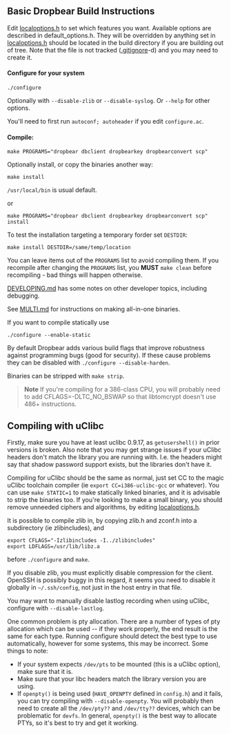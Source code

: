 ## Basic Dropbear Build Instructions

Edit [localoptions.h](./localoptions.h) to set which features you want.
Available options are described in default_options.h.
They will be overridden by anything set in [localoptions.h](./localoptions.h) should be located in the build directory if you are building out of tree.
Note that the file is not tracked ([.gitignore](.gitignore)-d) and you may need to create it.

#### Configure for your system
```
./configure
```
Optionally with `--disable-zlib` or `--disable-syslog`.
Or `--help` for other options.

You'll need to first run `autoconf; autoheader` if you edit `configure.ac`.

#### Compile:

```
make PROGRAMS="dropbear dbclient dropbearkey dropbearconvert scp"
```

Optionally install, or copy the binaries another way:

```
make install
```
`/usr/local/bin` is usual default.

or

```
make PROGRAMS="dropbear dbclient dropbearkey dropbearconvert scp" install
```

To test the installation targeting a temporary forder set `DESTDIR`:
```
make install DESTDIR=/same/temp/location
```

You can leave items out of the `PROGRAMS` list to avoid compiling them.
If you recompile after changing the `PROGRAMS` list, you **MUST** `make clean` before recompiling - bad things will happen otherwise.

[DEVELOPING.md](DEVELOPING.md) has some notes on other developer topics, including debugging.

See [MULTI.md](MULTI.md) for instructions on making all-in-one binaries.

If you want to compile statically use
```
./configure --enable-static
```

By default Dropbear adds various build flags that improve robustness against programming bugs (good for security).
If these cause problems they can be disabled with `./configure --disable-harden`.

Binaries can be stripped with `make strip`.

> **Note**
> If you're compiling for a 386-class CPU, you will probably need to add CFLAGS=-DLTC_NO_BSWAP so that libtomcrypt doesn't use 486+ instructions.

## Compiling with uClibc

Firstly, make sure you have at least uclibc 0.9.17, as `getusershell()` in prior versions is broken.
Also note that you may get strange issues if your uClibc headers don't match the library you are running with.
I.e. the headers might say that shadow password support exists, but the libraries don't have it.

Compiling for uClibc should be the same as normal, just set CC to the magic uClibc toolchain compiler (ie `export CC=i386-uclibc-gcc` or whatever).
You can use `make STATIC=1` to make statically linked binaries, and it is advisable to strip the binaries too.
If you're looking to make a small binary, you should remove unneeded ciphers and algorithms, by editing [localoptions.h](./localoptions.h).

It is possible to compile zlib in, by copying zlib.h and zconf.h into a subdirectory (ie zlibincludes), and

```
export CFLAGS="-Izlibincludes -I../zlibincludes"
export LDFLAGS=/usr/lib/libz.a
```
before `./configure` and `make`.

If you disable zlib, you must explicitly disable compression for the client.
OpenSSH is possibly buggy in this regard, it seems you need to disable it globally in `~/.ssh/config`, not just in the host entry in that file.

You may want to manually disable lastlog recording when using uClibc, configure with `--disable-lastlog`.

One common problem is pty allocation.
There are a number of types of pty allocation which can be used -- if they work properly, the end result is the same for each type.
Running configure should detect the best type to use automatically, however for some systems, this may be incorrect.
Some things to note:

* If your system expects `/dev/pts` to be mounted (this is a uClibc option), make sure that it is.
* Make sure that your libc headers match the library version you are using.
* If `openpty()` is being used (`HAVE_OPENPTY` defined in `config.h`) and it fails, you can try compiling with `--disable-openpty`. 
  You will probably then need to create all the `/dev/pty??` and `/dev/tty??` devices, which can be problematic for `devfs`.
  In general, `openpty()` is the best way to allocate PTYs, so it's best to try and get it working.
